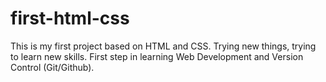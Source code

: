 # first-html-css
This is my first project based on HTML and CSS.
Trying new things, trying to learn new skills.
First step in learning Web Development and Version Control (Git/Github).